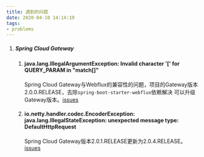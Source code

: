 ```yaml
---
title: 遇到的问题
date: 2020-04-10 14:14:19
tags:
- problems
---
```

1. ##### Spring Cloud Gateway

    1. #### java.lang.IllegalArgumentException: Invalid character '[' for QUERY_PARAM in "match[]"
       Spring Cloud Gateway与Webflux的兼容性的问题，项目的Gateway版本2.0.0.RELEASE，去除`spring-boot-starter-webflux`依赖解决
       可以升级Gateway版本。[issues](https://github.com/spring-cloud/spring-cloud-gateway/issues/462)

    2. #### io.netty.handler.codec.EncoderException: java.lang.IllegalStateException: unexpected message type: DefaultHttpRequest
        Spring Cloud Gateway版本2.0.1.RELEASE更新为2.0.4.RELEASE。[issues](https://github.com/reactor/reactor-netty/issues/177)